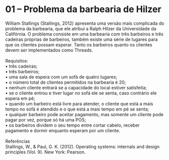# 01 – Problema da barbearia de Hilzer
William Stallings (Stallings, 2012) apresenta uma versão mais complicada do problema
da barbearia, que ele atribui a Ralph Hilzer da Universidade da Califórnia. O problema
consiste em uma barbearia com três barbeiros e três cadeiras próprias de barbeiros,
também existe uma série de lugares para que os clientes possam esperar. Tanto os
barbeiros quanto os clientes devem ser implementados como Threads. <br /><br />
Requisitos: <br />
• três cadeiras;<br />
• três barbeiros;<br />
• uma sala de espera com um sofá de quatro lugares;<br />
• o número total de clientes permitidos na barbearia é 20;<br />
• nenhum cliente entrará se a capacidade do local estiver satisfeita;<br />
• se o cliente entrou e tiver lugar no sofá ele se senta, caso contrário ele espera
em pé;<br />
• quando um barbeiro está livre para atender, o cliente que está a mais tempo no
sofá é atendido e o que está a mais tempo em pé se senta;<br />
• qualquer barbeiro pode aceitar pagamento, mas somente um cliente pode pagar
por vez, porque só há uma POS;<br />
• os barbeiros dividem o seu tempo entre cortar cabelo, receber pagamento e
dormir enquanto esperam por um cliente.
<br /><br />Referências<br />
Stallings, W., & Paul, G. K. (2012). Operating systems: internals and design principles (Vol. 9).
New York: Pearson.
